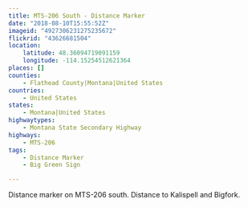 ```yaml
---
title: MTS-206 South - Distance Marker
date: "2018-08-10T15:55:52Z"
imageid: "4927306231275235672"
flickrid: "43626681504"
location:
    latitude: 48.36094719091159
    longitude: -114.15254512621364
places: []
counties:
    - Flathead County|Montana|United States
countries:
    - United States
states:
    - Montana|United States
highwaytypes:
    - Montana State Secondary Highway
highways:
    - MTS-206
tags:
    - Distance Marker
    - Big Green Sign

---
```

Distance marker on MTS-206 south.  Distance to Kalispell and Bigfork.